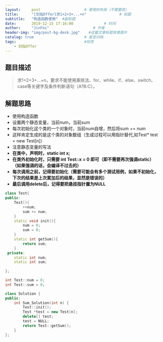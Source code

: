 ```yaml
---
layout:     post                    # 使用的布局（不需要改） 
title:      "[剑指Offer]求1+2+3+...+n"               # 标题  
subtitle:   "构造函数使用"  #副标题 
date:       2019-12-15 17:16:00              # 时间 
author:     "JinFei"                    # 作者 
header-img: "img/post-bg-desk.jpg"    #这篇文章标题背景图片 
catalog: true                       # 是否归档 
tags:                               #标签     
    - 剑指Offer 
---
```


## 题目描述
> 求1+2+3+...+n，要求不能使用乘除法、for、while、if、else、switch、case等关键字及条件判断语句（A?B:C）。

## 解题思路

- 使用构造函数
- 设置两个静态变量，当前num，当前sum
- 每次初始化这个类的一个对象时，当前num自增，然后将sum += num
- 这样肯定生成的是这个类的对象数组（生成过程可以用指针替代,如Test* test = new Test[n]）
- 注意静态变量的写法
- **在类中，声明时，static int x;**
- **在类外初始化时，只需要 int Test::x = 0 即可（即不需要再次强调static）（如果强调的话，会编译不过去的）**
- **每次调用之前，记得要初始化（需要可能会有多个测试用例，如果不初始化，下次的结果是上次累加后的结果，显然是错误的）**
- **最后调用delete后，记得要把悬挂指针置为NULL**


```C++
class Test{
public:
    Test(){
        ++num;
        sum += num;
    }
    static void init(){
        num = 0;
        sum = 0;
    }
    static int getSum(){
        return sum;
    }
 private:
    static int num;
    static int sum;
    
};

int Test::num = 0;
int Test::sum = 0;

class Solution {
public:
    int Sum_Solution(int n) {
        Test::init();
        Test *test = new Test[n];
        delete[] test;
        test = NULL;
        return Test::getSum();
    }
};


```